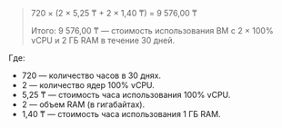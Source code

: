 > 720 × (2 × 5,25 ₸ + 2 × 1,40 ₸) = 9 576,00 ₸
>
> Итого: 9 576,00 ₸ — стоимость использования ВМ с 2 × 100% vCPU и 2 ГБ RAM в течение 30 дней.

Где:
* 720 — количество часов в 30 днях.
* 2 — количество ядер 100% vCPU.
* 5,25 ₸ — стоимость часа использования 100% vCPU.
* 2 — объем RAM (в гигабайтах).
* 1,40 ₸ — стоимость часа использования 1 ГБ RAM.